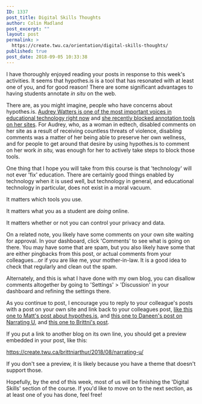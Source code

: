 ```yaml
---
ID: 1337
post_title: Digital Skills Thoughts
author: Colin Madland
post_excerpt: ""
layout: post
permalink: >
  https://create.twu.ca/orientation/digital-skills-thoughts/
published: true
post_date: 2018-09-05 10:33:38
---
```

I have thoroughly enjoyed reading your posts in response to this week's activities. It seems that hypothes.is is a tool that has resonated with at least one of you, and for good reason! There are some significant advantages to having students annotate <em>in situ</em> on the web.

There are, as you might imagine, people who have concerns about hypothes.is. <a href="http://hackeducation.com/" target="_blank" rel="noopener">Audrey Watters is one of the most important voices in educational technology right now</a> and <a href="http://hackeducation.com/2017/04/26/no-annotations-thanks-bye" target="_blank" rel="noopener">she recently blocked annotation tools on her sites</a>. For Audrey, who, as a woman in edtech, disabled comments on her site as a result of receiving countless threats of violence, disabling comments was a matter of her being able to preserve her own wellness, and for people to get around that desire by using hypothes.is to comment on her work <em>in situ, </em>was enough for her to actively take steps to block those tools.

One thing that I hope you will take from this course is that 'technology' will not ever 'fix' education. There are certainly good things enabled by technology when it is used well, but technology in general, and educational technology in particular, does not exist in a moral vacuum.

It matters which tools you use.

It matters what you as a student are <em>doing</em> online.

It matters whether or not you can control your privacy and data.

On a related note, you likely have some comments on your own site waiting for approval. In your dashboard, click 'Comments' to see what is going on there. You may have some that are spam, but you also likely have some that are either pingbacks from this post, or actual comments from your colleagues...or if you are like me, your mother-in-law. It is a good idea to check that regularly and clean out the spam.

Alternately, and this is what I have done with my own blog, you can disallow comments altogether by going to 'Settings' &gt; 'Discussion' in your dashboard and refining the settings there.

As you continue to post, I encourage you to reply to your colleague's posts with a post on your own site and link back to your colleagues post, <a href="https://create.twu.ca/fourwinds/2018/09/03/annotating-u/">like this one to Matt's post about hypothes.is</a>, and <a href="https://create.twu.ca/daneen85/2018/08/31/narrating-u/">this one to Daneen's post on Narrating U</a>, and <a href="https://create.twu.ca/brittniarthur/2018/08/narrating-u/">this one to Brittni's post</a>.

If you put a link to another blog on its own line, you should get a preview embedded in your post, like this:

https://create.twu.ca/brittniarthur/2018/08/narrating-u/

If you don't see a preview, it is likely because you have a theme that doesn't support those.

Hopefully, by the end of this week, most of us will be finishing the 'Digital Skills' section of the course. If you'd like to move on to the next section, as at least one of you has done, feel free!